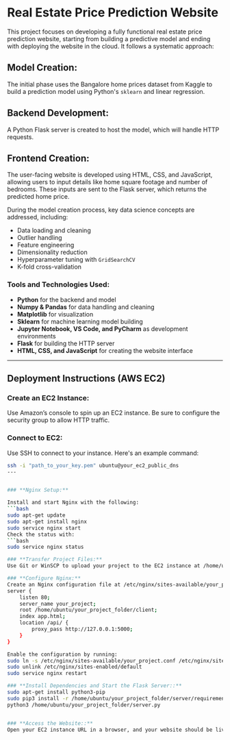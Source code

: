 # **Real Estate Price Prediction Website**

This project focuses on developing a fully functional real estate price prediction website, starting from building a predictive model and ending with deploying the website in the cloud. It follows a systematic approach:

## **Model Creation:** 
The initial phase uses the Bangalore home prices dataset from Kaggle to build a prediction model using Python's `sklearn` and linear regression.

## **Backend Development:** 
A Python Flask server is created to host the model, which will handle HTTP requests.

## **Frontend Creation:** 
The user-facing website is developed using HTML, CSS, and JavaScript, allowing users to input details like home square footage and number of bedrooms. These inputs are sent to the Flask server, which returns the predicted home price.

During the model creation process, key data science concepts are addressed, including:

- Data loading and cleaning
- Outlier handling
- Feature engineering
- Dimensionality reduction
- Hyperparameter tuning with `GridSearchCV`
- K-fold cross-validation

### **Tools and Technologies Used:**

- **Python** for the backend and model
- **Numpy & Pandas** for data handling and cleaning
- **Matplotlib** for visualization
- **Sklearn** for machine learning model building
- **Jupyter Notebook, VS Code, and PyCharm** as development environments
- **Flask** for building the HTTP server
- **HTML, CSS, and JavaScript** for creating the website interface

---

## **Deployment Instructions (AWS EC2)**

### **Create an EC2 Instance:**
Use Amazon’s console to spin up an EC2 instance. Be sure to configure the security group to allow HTTP traffic.

### **Connect to EC2:**
Use SSH to connect to your instance. Here's an example command:
```bash
ssh -i "path_to_your_key.pem" ubuntu@your_ec2_public_dns
---


### **Nginx Setup:**

Install and start Nginx with the following:
```bash
sudo apt-get update
sudo apt-get install nginx
sudo service nginx start
Check the status with:
```bash
sudo service nginx status

### **Transfer Project Files:**
Use Git or WinSCP to upload your project to the EC2 instance at /home/ubuntu/your_project_folder.

### **Configure Nginx:**
Create an Nginx configuration file at /etc/nginx/sites-available/your_project.conf with this content:
server {
    listen 80;
    server_name your_project;
    root /home/ubuntu/your_project_folder/client;
    index app.html;
    location /api/ {
        proxy_pass http://127.0.0.1:5000;
    }
}

Enable the configuration by running:
sudo ln -s /etc/nginx/sites-available/your_project.conf /etc/nginx/sites-enabled/
sudo unlink /etc/nginx/sites-enabled/default
sudo service nginx restart

### **Install Dependencies and Start the Flask Server::**
sudo apt-get install python3-pip
sudo pip3 install -r /home/ubuntu/your_project_folder/server/requirements.txt
python3 /home/ubuntu/your_project_folder/server.py


### **Access the Website::**
Open your EC2 instance URL in a browser, and your website should be live and fully functional!











